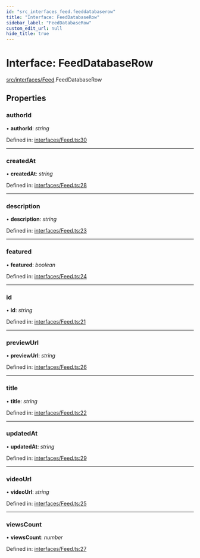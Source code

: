 ```yaml
---
id: "src_interfaces_feed.feeddatabaserow"
title: "Interface: FeedDatabaseRow"
sidebar_label: "FeedDatabaseRow"
custom_edit_url: null
hide_title: true
---
```


# Interface: FeedDatabaseRow

[src/interfaces/Feed](../modules/src_interfaces_feed.md).FeedDatabaseRow

## Properties

### authorId

• **authorId**: *string*

Defined in: [interfaces/Feed.ts:30](https://github.com/xr3ngine/xr3ngine/blob/65dfcf39a/packages/common/src/interfaces/Feed.ts#L30)

___

### createdAt

• **createdAt**: *string*

Defined in: [interfaces/Feed.ts:28](https://github.com/xr3ngine/xr3ngine/blob/65dfcf39a/packages/common/src/interfaces/Feed.ts#L28)

___

### description

• **description**: *string*

Defined in: [interfaces/Feed.ts:23](https://github.com/xr3ngine/xr3ngine/blob/65dfcf39a/packages/common/src/interfaces/Feed.ts#L23)

___

### featured

• **featured**: *boolean*

Defined in: [interfaces/Feed.ts:24](https://github.com/xr3ngine/xr3ngine/blob/65dfcf39a/packages/common/src/interfaces/Feed.ts#L24)

___

### id

• **id**: *string*

Defined in: [interfaces/Feed.ts:21](https://github.com/xr3ngine/xr3ngine/blob/65dfcf39a/packages/common/src/interfaces/Feed.ts#L21)

___

### previewUrl

• **previewUrl**: *string*

Defined in: [interfaces/Feed.ts:26](https://github.com/xr3ngine/xr3ngine/blob/65dfcf39a/packages/common/src/interfaces/Feed.ts#L26)

___

### title

• **title**: *string*

Defined in: [interfaces/Feed.ts:22](https://github.com/xr3ngine/xr3ngine/blob/65dfcf39a/packages/common/src/interfaces/Feed.ts#L22)

___

### updatedAt

• **updatedAt**: *string*

Defined in: [interfaces/Feed.ts:29](https://github.com/xr3ngine/xr3ngine/blob/65dfcf39a/packages/common/src/interfaces/Feed.ts#L29)

___

### videoUrl

• **videoUrl**: *string*

Defined in: [interfaces/Feed.ts:25](https://github.com/xr3ngine/xr3ngine/blob/65dfcf39a/packages/common/src/interfaces/Feed.ts#L25)

___

### viewsCount

• **viewsCount**: *number*

Defined in: [interfaces/Feed.ts:27](https://github.com/xr3ngine/xr3ngine/blob/65dfcf39a/packages/common/src/interfaces/Feed.ts#L27)
